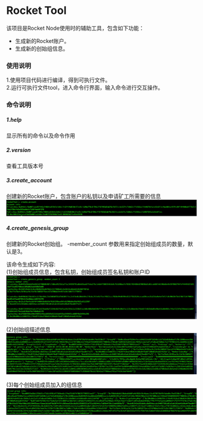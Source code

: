 # Rocket Tool
该项目是Rocket Node使用时的辅助工具，包含如下功能：
* 生成新的Rocket账户。
* 生成新的创始组信息。


### 使用说明
1.使用项目代码进行编译，得到可执行文件。  
2.运行可执行文件tool，进入命令行界面，输入命令进行交互操作。

### 命令说明
##### 1.help
显示所有的命令以及命令作用

##### 2.version
查看工具版本号

##### 3.create_account
创建新的Rocket账户，包含账户的私钥以及申请矿工所需要的信息
![images](images/create_account.png)


##### 4.create_genesis_group
创建新的Rocket创始组。
-member_count 参数用来指定创始组成员的数量，默认是3。

该命令生成如下内容:  
(1)创始组成员信息，包含私钥，创始组成员签名私钥和账户ID
![images](images/group_member_info.png)

(2)创始组描述信息
![images](images/group_description.png)

(3)每个创始组成员加入的组信息
![images](images/joined_group.png)
